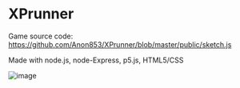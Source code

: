 # XPrunner
Game source code:   https://github.com/Anon853/XPrunner/blob/master/public/sketch.js

Made with node.js, node-Express, p5.js, HTML5/CSS  

![image](https://i.postimg.cc/sDzvfymN/preview.jpg)
